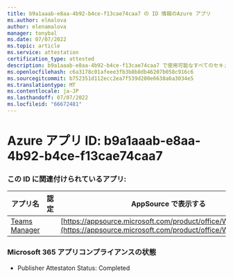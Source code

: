 ```yaml
---
title: b9a1aaab-e8aa-4b92-b4ce-f13cae74caa7 の ID 情報のAzure アプリ
ms.author: elmalova
author: elenamalova
manager: tonybal
ms.date: 07/07/2022
ms.topic: article
ms.service: attestation
certification_type: attested
description: b9a1aaab-e8aa-4b92-b4ce-f13cae74caa7 で使用可能なすべてのセキュリティとコンプライアンス情報。
ms.openlocfilehash: c6a3178c01afeee3fb3b8b8db46207b058c916c6
ms.sourcegitcommit: b752351d112ecc2ea7f539d200e6638a6a3034e5
ms.translationtype: MT
ms.contentlocale: ja-JP
ms.lasthandoff: 07/07/2022
ms.locfileid: "66672481"
---
```

# <a name="azure-app-id-b9a1aaab-e8aa-4b92-b4ce-f13cae74caa7"></a>Azure アプリ ID: b9a1aaab-e8aa-4b92-b4ce-f13cae74caa7


### <a name="apps-associated-with-this-id"></a>この ID に関連付けられているアプリ:
| **アプリ名** | **認定** | **AppSource で表示する** |
|--------------|---------------|-----------------------|
| [Teams Manager](../forward/WA200000764.md) |  | [https://appsource.microsoft.com/product/office/WA200000764](https://appsource.microsoft.com/product/office/WA200000764) |

### <a name="microsoft-365-app-compliance-status"></a>Microsoft 365 アプリコンプライアンスの状態
- Publisher Attestaton Status: Completed
